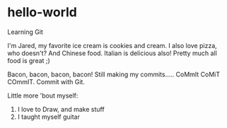 # hello-world
Learning Git

I'm Jared, my favorite ice cream is cookies and cream.
I also love pizza, who doesn't?
And Chinese food.
Italian is delicious also!
Pretty much all food is great ;)

Bacon, bacon, bacon, bacon!
Still making my commits.....
CoMmIt CoMiT COmmIT.
Commit with Git.

Little more 'bout myself:

1. I love to Draw, and make stuff
2. I taught myself guitar
